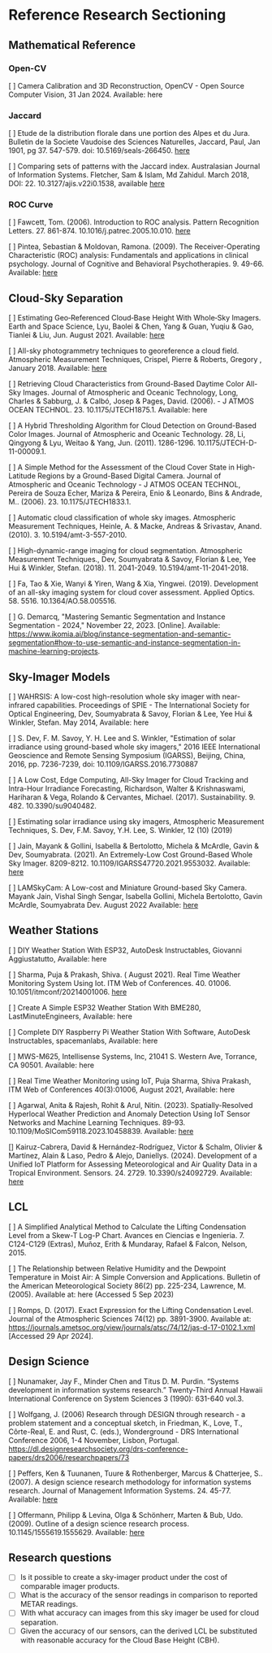 # Reference Research Sectioning

## Mathematical Reference

### Open-CV

[ ] Camera Calibration and 3D Reconstruction, OpenCV - Open Source Computer Vision, 31 Jan 2024. Available: here

### Jaccard

[ ] Etude de la distribution florale dans une portion des Alpes et du Jura. Bulletin de la Societe Vaudoise des Sciences Naturelles, Jaccard, Paul, Jan 1901, pg 37. 547-579. doi: 10.5169/seals-266450. [here](https://www.researchgate.net/publication/225035806_Etude_de_la_distribution_florale_dans_une_portion_des_Alpes_et_du_Jura)

[ ] Comparing sets of patterns with the Jaccard index. Australasian Journal of Information Systems. Fletcher, Sam & Islam, Md Zahidul. March 2018, DOI: 22. 10.3127/ajis.v22i0.1538, available [here](https://www.researchgate.net/publication/323624308_Comparing_sets_of_patterns_with_the_Jaccard_index) 


### ROC Curve

[ ] Fawcett, Tom. (2006). Introduction to ROC analysis. Pattern Recognition Letters. 27. 861-874. 10.1016/j.patrec.2005.10.010.  [here](https://www.researchgate.net/publication/222511520_Introduction_to_ROC_analysis)

[ ] Pintea, Sebastian & Moldovan, Ramona. (2009). The Receiver-Operating Characteristic (ROC) analysis: Fundamentals and applications in clinical psychology. Journal of Cognitive and Behavioral Psychotherapies. 9. 49-66. Available: [here](https://www.researchgate.net/publication/256454600_The_Receiver-Operating_Characteristic_ROC_analysis_Fundamentals_and_applications_in_clinical_psychology)


## Cloud-Sky Separation

[ ] Estimating Geo‐Referenced Cloud‐Base Height With Whole‐Sky Imagers. Earth and Space Science, Lyu, Baolei & Chen, Yang & Guan, Yuqiu & Gao, Tianlei & Liu, Jun. August 2021. Available: [here](https://www.researchgate.net/publication/353288856_Estimating_Geo-Referenced_Cloud-Base_Height_With_Whole-Sky_Imagers)

[ ]  All-sky photogrammetry techniques to georeference a cloud field. Atmospheric Measurement Techniques, Crispel, Pierre & Roberts, Gregory , January 2018. Available: [here](https://www.researchgate.net/publication/322849041_All-sky_photogrammetry_techniques_to_georeference_a_cloud_field)

[ ]  Retrieving Cloud Characteristics from Ground-Based Daytime Color All-Sky Images. Journal of Atmospheric and Oceanic Technology, Long, Charles & Sabburg, J. & Calbó, Josep & Pages, David. (2006). - J ATMOS OCEAN TECHNOL. 23. 10.1175/JTECH1875.1.
Available: here

[ ] A Hybrid Thresholding Algorithm for Cloud Detection on Ground-Based Color Images. Journal of Atmospheric and Oceanic Technology. 28, Li, Qingyong & Lyu, Weitao & Yang, Jun. (2011).  1286-1296. 10.1175/JTECH-D-11-00009.1. 

[ ]  A Simple Method for the Assessment of the Cloud Cover State in High-Latitude Regions by a Ground-Based Digital Camera. Journal of Atmospheric and Oceanic Technology - J ATMOS OCEAN TECHNOL, Pereira de Souza Echer, Mariza & Pereira, Enio & Leonardo, Bins & Andrade, M.. (2006). 23. 10.1175/JTECH1833.1. 

[ ] Automatic cloud classification of whole sky images. Atmospheric Measurement Techniques, Heinle, A. & Macke, Andreas & Srivastav, Anand. (2010).  3. 10.5194/amt-3-557-2010. 

[ ] High-dynamic-range imaging for cloud segmentation. Atmospheric Measurement Techniques., Dev, Soumyabrata & Savoy, Florian & Lee, Yee Hui & Winkler, Stefan. (2018).  11. 2041-2049. 10.5194/amt-11-2041-2018. 

[ ] Fa, Tao & Xie, Wanyi & Yiren, Wang & Xia, Yingwei. (2019). Development of an all-sky imaging system for cloud cover assessment. Applied Optics. 58. 5516. 10.1364/AO.58.005516. 

[ ] G. Demarcq, "Mastering Semantic Segmentation and Instance Segmentation - 2024," November 22, 2023. [Online]. Available: https://www.ikomia.ai/blog/instance-segmentation-and-semantic-segmentation#how-to-use-semantic-and-instance-segmentation-in-machine-learning-projects.


## Sky-Imager Models

[ ]  WAHRSIS: A low-cost high-resolution whole sky imager with near-infrared capabilities. Proceedings of SPIE - The International Society for Optical Engineering, Dev, Soumyabrata & Savoy, Florian & Lee, Yee Hui & Winkler, Stefan. May 2014, Available: here

[ ] S. Dev, F. M. Savoy, Y. H. Lee and S. Winkler, "Estimation of solar irradiance using ground-based whole sky imagers," 2016 IEEE International Geoscience and Remote Sensing Symposium (IGARSS), Beijing, China, 2016, pp. 7236-7239, doi: 10.1109/IGARSS.2016.7730887

[ ] A Low Cost, Edge Computing, All-Sky Imager for Cloud Tracking and Intra-Hour Irradiance Forecasting, Richardson, Walter & Krishnaswami, Hariharan & Vega, Rolando & Cervantes, Michael. (2017).  Sustainability. 9. 482. 10.3390/su9040482. 

[ ] Estimating solar irradiance using sky imagers, Atmospheric Measurement Techniques, S. Dev, F.M. Savoy, Y.H. Lee, S. Winkler,  12 (10) (2019)

[ ] Jain, Mayank & Gollini, Isabella & Bertolotto, Michela & McArdle, Gavin & Dev, Soumyabrata. (2021). An Extremely-Low Cost Ground-Based Whole Sky Imager. 8209-8212. 10.1109/IGARSS47720.2021.9553032.  Available: [here](https://www.researchgate.net/publication/355273402_An_Extremely-Low_Cost_Ground-Based_Whole_Sky_Imager)

[ ] LAMSkyCam: A Low-cost and Miniature Ground-based Sky Camera. Mayank Jain, Vishal Singh Sengar, Isabella Gollini, Michela Bertolotto, Gavin McArdle, Soumyabrata Dev. August 2022 Available: [here](https://www.researchgate.net/publication/362688144_LAMSkyCam_A_Low-cost_and_Miniature_Ground-based_Sky_Camera)


## Weather Stations

[ ] DIY Weather Station With ESP32, AutoDesk Instructables, Giovanni Aggiustatutto, Available:  here

[ ] Sharma, Puja & Prakash, Shiva. ( August 2021). Real Time Weather Monitoring System Using Iot. ITM Web of Conferences. 40. 01006. 10.1051/itmconf/20214001006. [here](https://www.researchgate.net/publication/353773459_Real_Time_Weather_Monitoring_System_Using_Iot)

[ ] Create A Simple ESP32 Weather Station With BME280, LastMinuteEngineers, Available: here

[ ] Complete DIY Raspberry Pi Weather Station With Software, AutoDesk Instructables, spacemanlabs, Available: here

[ ] MWS-M625,  Intellisense Systems, Inc, 21041 S. Western Ave, Torrance, CA 90501. Available: here

[ ] Real Time Weather Monitoring using IoT, Puja Sharma, Shiva Prakash, ITM Web of Conferences 40(3):01006, August 2021, Available: here

[ ] Agarwal, Anita & Rajesh, Rohit & Arul, Nitin. (2023). Spatially-Resolved Hyperlocal Weather Prediction and Anomaly Detection Using IoT Sensor Networks and Machine Learning Techniques. 89-93. 10.1109/MoSICom59118.2023.10458839. Available: [here](https://arxiv.org/abs/2310.11001)

[] Kairuz-Cabrera, David & Hernández-Rodríguez, Victor & Schalm, Olivier & Martínez, Alain & Laso, Pedro & Alejo, Daniellys. (2024). Development of a Unified IoT Platform for Assessing Meteorological and Air Quality Data in a Tropical Environment. Sensors. 24. 2729. 10.3390/s24092729. Available: [here](https://www.researchgate.net/publication/380103836_Development_of_a_Unified_IoT_Platform_for_Assessing_Meteorological_and_Air_Quality_Data_in_a_Tropical_Environment)


## LCL

[ ] A Simplified Analytical Method to Calculate the Lifting Condensation Level from a Skew-T Log-P Chart. Avances en Ciencias e Ingenieria. 7. C124-C129 (Extras), Muñoz, Erith & Mundaray, Rafael & Falcon, Nelson, 2015.

[ ]  The Relationship between Relative Humidity and the Dewpoint Temperature in Moist Air: A Simple Conversion and Applications. Bulletin of the American Meteorological Society 86(2) pp. 225-234, Lawrence, M. (2005). Available at: here (Accessed 5 Sep 2023)

[ ] Romps, D. (2017). Exact Expression for the Lifting Condensation Level. Journal of the Atmospheric Sciences 74(12) pp. 3891-3900. Available at: https://journals.ametsoc.org/view/journals/atsc/74/12/jas-d-17-0102.1.xml [Accessed 29 Apr 2024]. 

## Design Science

[ ] Nunamaker, Jay F., Minder Chen and Titus D. M. Purdin. “Systems development in information systems research.” Twenty-Third Annual Hawaii International Conference on System Sciences 3 (1990): 631-640 vol.3.

[ ] Wolfgang, J. (2006) Research through DESIGN through research - a problem statement and a conceptual sketch, in Friedman, K., Love, T., Côrte-Real, E. and Rust, C. (eds.), Wonderground - DRS International Conference 2006, 1-4 November, Lisbon, Portugal. https://dl.designresearchsociety.org/drs-conference-papers/drs2006/researchpapers/73 

[ ] Peffers, Ken & Tuunanen, Tuure & Rothenberger, Marcus & Chatterjee, S.. (2007). A design science research methodology for information systems research. Journal of Management Information Systems. 24. 45-77. 
Available: [here](https://www.researchgate.net/publication/284503626_A_design_science_research_methodology_for_information_systems_research) 

[ ] Offermann, Philipp & Levina, Olga & Schönherr, Marten & Bub, Udo. (2009). Outline of a design science research process. 10.1145/1555619.1555629. Available: [here](https://www.researchgate.net/publication/221581320_Outline_of_a_design_science_research_process) 



## Research questions

- [ ] Is it possible to create a sky-imager product under the cost of comparable imager products.
- [ ] What is the accuracy of the sensor readings in comparison to reported METAR readings.
- [ ] With what accuracy can images from this sky imager be used for cloud separation. 
- [ ] Given the accuracy of our sensors, can the derived LCL be substituted with reasonable accuracy for the Cloud Base Height (CBH).